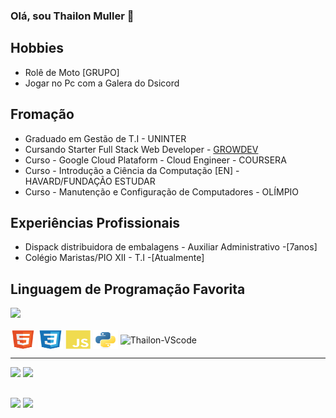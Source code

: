 ### Olá, sou Thailon Muller 👋
<div align="left">

<div>    
<h2>Hobbies</h2>
<ul>
    <li>Rolê de Moto [GRUPO]</li>
    <li>Jogar no Pc com a Galera do Dsicord</li>
</ul>
    
<h2>Fromação</h2>
<ul>
    <li>Graduado em Gestão de T.I - UNINTER</li>
    <li>Cursando Starter Full Stack Web Developer - <a href="https://www.growdev.com.br/">GROWDEV</a></li>
    <li>Curso - Google Cloud Plataform - Cloud Engineer - COURSERA</li>
    <li>Curso - Introdução a Ciência da Computação [EN] - HAVARD/FUNDAÇÃO ESTUDAR</li>
    <li>Curso - Manutenção e Configuração de Computadores - OLÍMPIO</li>    
</ul>
<h2>Experiências Profissionais</h2>
<ul>
    <li>Dispack distribuidora de embalagens - Auxiliar Administrativo -[7anos]</li>
    <li>Colégio Maristas/PIO XII - T.I -[Atualmente]</li>
</ul>
<h2>Linguagem de Programação Favorita</h2><img src = "https://media2.giphy.com/media/QssGEmpkyEOhBCb7e1/giphy.gif?cid=ecf05e47a0n3gi1bfqntqmob8g9aid1oyj2wr3ds3mg700bl&rid=giphy.gif" width = 32px>
    
<div style="display: inline_block"><br>
  <img align="center" alt="Thailon-HTML" height="30" width="40" src="https://raw.githubusercontent.com/devicons/devicon/master/icons/html5/html5-original.svg">
  <img align="center" alt="Thailon-CSS" height="30" width="40" src="https://raw.githubusercontent.com/devicons/devicon/master/icons/css3/css3-original.svg">  
  <img align="center" alt="Thailon-Js" height="30" width="40" src="https://raw.githubusercontent.com/devicons/devicon/master/icons/javascript/javascript-plain.svg">
  <img align="center" alt="Thailon-Python" height="30" width="40" src="https://raw.githubusercontent.com/devicons/devicon/master/icons/python/python-original.svg">
  <img align="center" alt="Thailon-VScode" height="30" width="40" src="https://cdn.jsdelivr.net/gh/devicons/devicon/icons/vscode/vscode-original.svg" />
</div>    
</div>
<hr>    
<div style="display: inline-block">
  <img height="150em" src="https://github-readme-stats.vercel.app/api?username=ThailonMuller&show_icons=true&theme=midnight-purple&include_all_commits=true&count_private=true"/>
   <img height="150em" src="https://github-readme-stats.vercel.app/api/top-langs/?username=ThailonMuller&layout=compact&langs_count=7&theme=midnight-purple"/>
</div>
  
##
  
<div>
  <a href="https://www.linkedin.com/in/thailon-muller-full-developer/" target="_blank"><img src="https://img.shields.io/badge/LinkedIn-0077B5?style=for-the-badge&logo=linkedin&logoColor=white" target="_blank"></a>  
  <a href = "mailto:thailon57@hotmail.com"><img src="https://img.shields.io/badge/Microsoft_Outlook-0078D4?style=for-the-badge&logo=microsoft-outlook&logoColor=white" target="_blank"></a>
</div>
